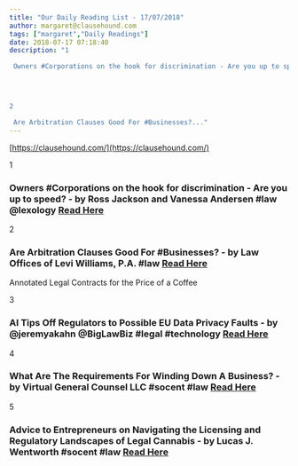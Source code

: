 ```yaml
---
title: "Our Daily Reading List - 17/07/2018"
author: margaret@clausehound.com
tags: ["margaret","Daily Readings"]
date: 2018-07-17 07:18:40
description: "1

 Owners #Corporations on the hook for discrimination - Are you up to speed? - by Ross Jackson and Vanessa Andersen #law @lexology Read Here

 


2

 Are Arbitration Clauses Good For #Businesses?..."
---
```


[https://clausehound.com/](https://clausehound.com/)

1

###  Owners #Corporations on the hook for discrimination - Are you up to speed? - by Ross Jackson and Vanessa Andersen #law @lexology [Read Here](https://www.lexology.com/library/detail.aspx?g=a2810a43-81f4-4961-93a5-0435ea67883e)

 

2

###  Are Arbitration Clauses Good For #Businesses? - by Law Offices of Levi Williams, P.A. #law [Read Here](http://www.leviwilliamslaw.com/blog/2018/07/are-arbitration-clauses-good-for-businesses.shtml)

Annotated Legal Contracts
for the Price of a Coffee

3

###  AI Tips Off Regulators to Possible EU Data Privacy Faults - by @jeremyakahn @BigLawBiz #legal #technology [Read Here](https://biglawbusiness.com/ai-tips-off-regulators-to-possible-eu-data-privacy-faults/)

 

4

###  What Are The Requirements For Winding Down A Business? - by Virtual General Counsel LLC #socent #law [Read Here](https://www.virtualgeneralcounselllc.com/blog/2018/07/what-are-the-requirements-for-winding-down-a-business.shtml)

 

5

###  Advice to Entrepreneurs on Navigating the Licensing and Regulatory Landscapes of Legal Cannabis - by Lucas J. Wentworth #socent #law [Read Here](https://www.equities.com/news/advice-to-entrepreneurs-on-navigating-the-licensing-and-regulatory-landscapes-of-legal-cannabis)

 